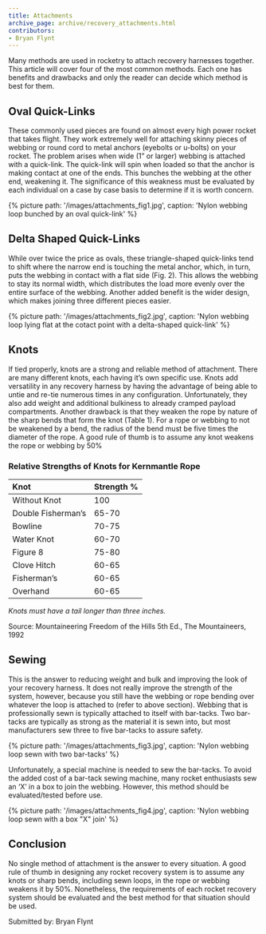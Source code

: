 ```yaml
---
title: Attachments
archive_page: archive/recovery_attachments.html
contributors:
- Bryan Flynt
---
```

Many methods are used in rocketry to attach recovery harnesses together.
This article will cover four of the most common methods.
Each one has benefits and drawbacks and only the reader can decide which method is best for them.

## Oval Quick-Links

These commonly used pieces are found on almost every high power rocket that takes flight.
They work extremely well for attaching skinny pieces of webbing or round cord to metal anchors (eyebolts or u-bolts) on your rocket.
The problem arises when wide (1” or larger) webbing is attached with a quick-link.
The quick-link will spin when loaded so that the anchor is making contact at one of the ends.
This bunches the webbing at the other end, weakening it.
The significance of this weakness must be evaluated by each individual on a case by case basis to determine if it is worth concern.


{% picture path: '/images/attachments_fig1.jpg', caption: 'Nylon webbing loop bunched by an oval quick-link' %}

## Delta Shaped Quick-Links

While over twice the price as ovals, these triangle-shaped quick-links tend to shift where the narrow end is touching the metal anchor, which, in turn, puts the webbing in contact with a flat side (Fig. 2).
This allows the webbing to stay its normal width, which distributes the load more evenly over the entire surface of the webbing.
Another added benefit is the wider design, which makes joining three different pieces easier.

{% picture path: '/images/attachments_fig2.jpg', caption: 'Nylon webbing loop lying flat at the cotact point with a delta-shaped quick-link' %}

## Knots

If tied properly, knots are a strong and reliable method of attachment. There are many different knots, each having it’s own specific use. Knots add versatility in any recovery harness by having the advantage of being able to untie and re-tie numerous times in any configuration. Unfortunately, they also add weight and additional bulkiness to already cramped payload compartments. Another drawback is that they weaken the rope by nature of the sharp bends that form the knot (Table 1). For a rope or webbing to not be weakened by a bend, the radius of the bend must be five times the diameter of the rope. A good rule of thumb is to assume any knot weakens the rope or webbing by 50%

### Relative Strengths of Knots for Kernmantle Rope

|Knot                | Strength % |
|:-------------------|:-----------|
| Without Knot       | 100        |
| Double Fisherman’s | 65-70      |
| Bowline            | 70-75      |
| Water Knot         | 60-70      |
| Figure 8           | 75-80      |
| Clove Hitch        | 60-65      |
| Fisherman’s        | 60-65      |
| Overhand           | 60-65      |

_Knots must have a tail longer than three inches._

Source: Mountaineering Freedom of the Hills 5th Ed., The Mountaineers, 1992

## Sewing

This is the answer to reducing weight and bulk and improving the look of your recovery harness.
It does not really improve the strength of the system, however, because you still have the webbing or rope bending over whatever the loop is attached to (refer to above section).
Webbing that is professionally sewn is typically attached to itself with bar-tacks.
Two bar-tacks are typically as strong as the material it is sewn into, but most manufacturers sew three to five bar-tacks to assure safety.

{% picture path: '/images/attachments_fig3.jpg', caption: 'Nylon webbing loop sewn with two bar-tacks' %}

Unfortunately, a special machine is needed to sew the bar-tacks.
To avoid the added cost of a bar-tack sewing machine, many rocket enthusiasts sew an ‘X’ in a box to join the webbing.
However, this method should be evaluated/tested before use.

{% picture path: '/images/attachments_fig4.jpg', caption: 'Nylon webbing loop sewn with a box "X" join' %}

## Conclusion

No single method of attachment is the answer to every situation.
A good rule of thumb in designing any rocket recovery system is to assume any knots or sharp bends, including sewn loops, in the rope or webbing weakens it by 50%.
Nonetheless, the requirements of each rocket recovery system should be evaluated and the best method for that situation should be used.

Submitted by: Bryan Flynt

